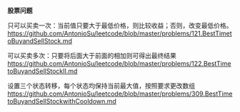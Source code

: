 **股票问题**  

只可以买卖一次：当前值只要大于最低价格，则比较收益；否则，改变最低价格。
https://github.com/AntonioSu/leetcode/blob/master/problems/121.BestTimetoBuyandSellStock.md

可以买卖多次：只要将后面大于前面的相加则可得出最终结果
https://github.com/AntonioSu/leetcode/blob/master/problems/122.BestTimetoBuyandSellStockII.md

设置三个状态转移，每个状态均保持当前最大值，按照要求更改数组
https://github.com/AntonioSu/leetcode/blob/master/problems/309.BestTimetoBuyandSellStockwithCooldown.md 

